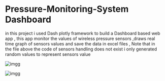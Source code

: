 # Pressure-Monitoring-System Dashboard
in this project i used Dash plotly framework to build a Dashboard based web app , this app monitor the values of wireless pressure sensors ,draws real time graph of sensors values and save the data in excel files , Note that in the file above the code of sensors handling does not exist i only generated random values to represent sensors value 

![imgg](https://user-images.githubusercontent.com/85415062/131230378-050ce6e9-c81c-4928-aa7d-2c5632acaf0a.PNG)



![imgg](https://user-images.githubusercontent.com/85415062/131230372-66ecb985-a19f-4c5d-a76c-f032bbaebcf8.PNG)



